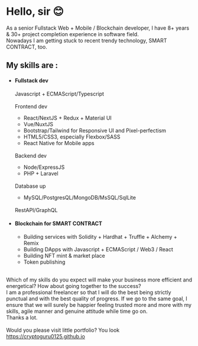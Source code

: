 <h1>Hello, sir 😊</h1>
As a senior Fullstack Web + Mobile / Blockchain developer, I have 8+ years & 30+ project completion experience in software field.
<br>
Nowadays I am getting stuck to recent trendy technology, SMART CONTRACT, too.
<h2>My skills are :</h2>
<ul>
  <li>
    <h4>Fullstack dev</h4>
    Javascript + ECMAScript/Typescript
    <br><br>
    Frontend dev
  </li>
  <ul>
    <li>React/NextJS + Redux + Material UI</li>
    <li>Vue/NuxtJS</li>
    <li>Bootstrap/Tailwind for Responsive UI and Pixel-perfectism</li>
    <li>HTML5/CSS3, especially Flexbox/SASS</li>
    <li>React Native for Mobile apps</li>
  </ul>
  <br>
  Backend dev
  <ul>
    <li>Node/ExpressJS</li>
    <li>PHP + Laravel</li>
  </ul> 
  <br>
  Database up
  <ul>
    <li>MySQL/PostgresQL/MongoDB/MsSQL/SqlLite</li>
  </ul>
  <br>
  RestAPI/GraphQL
  <li>
    <h4>Blockchain for SMART CONTRACT</h4>
  </li>
  <ul>
    <li>Building services with Solidity + Hardhat + Truffle + Alchemy + Remix</li>
    <li>Building DApps with Javascript + ECMAScript / Web3 / React</li>
    <li>Building NFT mint & market place</li>
    <li>Token publishing</li>
  </ul>
 </ul>
 <br>
Which of my skills do you expect will make your business more efficient and energetical? How about going together to the success?
<br>
I am a professional freelancer so that I will do the best being strictly punctual and with the best quality of progress. If we go to the same goal, I ensure that we will surely be happier feeling trusted more and more with my skills, agile manner and genuine attitude while time go on.
<br>
Thanks a lot.
<br><br>
<span>Would you please visit little portfolio? You look </span><a href = https://cryptoguru0125.github.io/>https://cryptoguru0125.github.io</a>
</ul>
